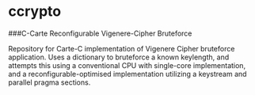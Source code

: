# ccrypto
###C-Carte Reconfigurable Vigenere-Cipher Bruteforce

Repository for Carte-C implementation of Vigenere Cipher bruteforce application. Uses a dictionary to bruteforce a known keylength, and attempts this using a conventional CPU with single-core implementation, and a reconfigurable-optimised implementation utilizing a keystream and parallel pragma sections.
